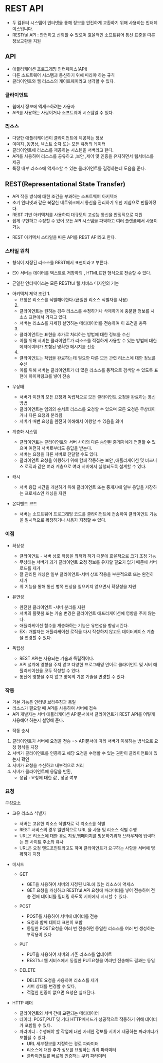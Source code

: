 # REST API
* 두 컴퓨터 시스템이 인터넷을 통해 정보를 안전하게 교환하기 위해 사용하는 인터페이스입니다.
* RESTful API : 안전하고 신뢰할 수 있으며 효율적인 소프트웨어 통신 표준을 따른 정보교환을 지원

## API
* 애플리케이션 프로그래밍 인터페이스(API)
* 다른 소프트웨어 시스템과 통신하기 위해 따라야 하는 규칙
* 클라이언트와 웹 리소스의 게이트웨이라고 생각할 수 있다.

### 클라이언트
* 웹에서 정보에 엑세스하려는 사용자
* API를 사용하는 사람이거나 소프트웨어 시스템일 수 있다.

### 리소스
* 다양한 애플리케이션이 클라이언트에 제공하는 정보
* 이미지 ,동영상, 텍스트 숫자 또는 모든 유형의 데이터
* 클라이언트에 리소스를 제공하는 시스템을 서버라고 한다.
* API를 사용하여 리소스를 공유하고 ,보안 ,제어 및 인증을 유지하면서 웹서비스를 제공
* 특정 내부 리소스에 액세스할 수 있는 클라이언트를 결정하는데 도움을 준다.

## REST(Representational State Transfer)
* API 작동 방식에 대한 조건을 부과하는 소프트웨어 아키텍처
* 초기 인터넷과 같은 복잡한 네트워크에서 통신을 관리하기 위한 지침으로 만들어졌다.
* REST 기반 아키텍처를 사용하여 대규모의 고성능 통신을 안정적으로 지원
* 쉽게 구현하고 수정할 수 있어 모든 API 시스템을 파악하고 여러 플랫폼에서 사용이 가능
- REST 아키텍처 스타일을 따른 API를 REST API라고 한다.

### 스타일 원칙
* 형식이 지정된 리소스를 REST에서 표현이라고 부른다.
* EX: 서버는 데이터를 텍스트로 저장하되 , HTML표현 형식으로 전송할 수 있다.

* 균일한 인터페이스는 모든 RESTful 웹 서비스 디자인의 기본
- 아키텍처 제약 조건
    1. 
    - 요청은 리소스를 식별해야한다.(균일한 리소스 식별자를 사용)
    2. 
    - 클라이언트는 원하는 경우 리소스를 수정하거나 삭제하기에 충분한 정보를 시소스 표현에서 가지고 있다.
    - 서버는 리소스를 자세힝 설명하는 메타데이터를 전송하여 이 조건을 충족
    3. 
    - 클라이언트는 표현을 추가로 처리하는 방법에 대한 정보를 수신
    - 이를 위해 서버는 클라이언트가 리소스를 적절하게 사용할 수 있는 방법에 대한 메타데이터가 포함된 명확한 메시지를 전송
    4. 
    - 클라이언트는 작업을 완료하는데 필요한 다른 모든 관련 리소스에 대한 정보를 수신
    - 이를 위해 서버는 클라이언트가 더 많은 리소스를 동적으로 검색할 수 있도록 표현에 하이퍼링크를 넣어 전송 

* 무상태
    * 서버가 이전의 모든 요청과 독립적으로 모든 클라이언트 요청을 완료하는 통신 방법
    * 클라이언트는 임의의 순서로 리소스를 요청할 수 있으며 모든 요청은 무상태이거나 다른 요청과 분리됨
    * 서버가 매번 요청을 완전히 이해해서 이행할 수 있음을 의미

* 계층화 시스템
    * 클라이언트는 클라이언트와 서버 사이의 다른 승인된 중개자에게 연결할 수 있으며 여전히 서버로부터도 응답을 받는다.
    * 서버는 요청을 다른 서버로 전달할 수도 있다.
    * 클라이언트 요청을 이행하기 위해 함께 작동하는 보안 ,애플리케이션 및 비즈니스 로직과 같은 여러 계층으로 여러 서버에서 실행되도록 설계할 수 있다.

* 캐시
    * 서버 응답 시간을 개선하기 위해 클라이언트 또는 중개자에 일부 응답을 저장하는 프로세스인 캐싱을 지원

* 온디맨드 코드
    * 서버는 소프트웨어 프로그래밍 코드를 클라이언트에 전송하여 클라이언트 기능을 일시적으로 확장하거나 사용자 지정할 수 있다.

### 이점
- 확장성
    * 클라이언트 - 서버 상호 작용을 최적화 하기 때문에 효율적으로 크기 조정 가능
    * 무상태는 서버가 과거 클라이언트 요청 정보를 유지할 필요가 없기 때문에 서버 로드를 제거 
    * 잘 관리된 캐싱은 일부 클라이언트-서버 상호 작용을 부분적으로 또는 완전히 제거
    * 위 기능을 통해 통신 병목 현상을 일으키지 않으면서 확장성을 지원

- 유연성
    * 완전한 클라이언트 -서버 분리를 지원
    * 서버의 플랫봄 또는 기술 변경은 클라이언트 애프리케이션에 영향을 주지 않는다.
    * 애플리케이션 함수를 계층화하는 기능은 유연성을 향상시킨다.
    * EX : 개발자는 애플리케이션 로직을 다시 작성하지 않고도 데이터베이스 계층을 변경할 수 있다.

- 독립성
    * REST API는 사용되는 기술과 독립적이다.
    * API 설계에 영향을 주지 않고 다양한 프로그래밍 언어로 클라이언트 및 서버 애플리케이션을 모두 작성할 수 있다.
    * 통신에 영향을 주지 않고 양쪽의 기본 기술을 변경할 수 있다.

### 작동 
* 기본 기능은 인터넷 브라우징과 동일
* 리소스가 필요할 때 API를 사용하여 서버에 접속
* API 개발자는 서버 애플리케이션 API문서에서 클라이언트가 REST API를 어떻게 사용해야 하는지 설명해 준다.
- 작동 순서
1. 클라이언트가 서버에 요청을 전송 => API문서에 따라 서버가 이해하는 방식으로 요청 형식을 지장
2. 서버가 클라이언트를 인증하고 해당 요청을 수행할 수 있는 권한이 클라이언트에 있는지 확인
3. 서버가 요청을 수신하고 내부적으로 처리
4. 서버가 클라이언트에 응답을 반환,
    - 응답 : 요청에 대한 값 , 성공 여부

### 요청
구성요소
- 고유 리소스 식별자
    - 서버는 고유한 리소스 식별자로 각 리소스를 식별
    - REST 서비스의 경우 일반적으로 URL 을 사용 및 리소스 식별 수행
    - URL은 리소스에 대한 경로 지정,웹페이지를 방문하기위해 브라우저에 입력하는 웹 사이트 주소와 유사
    - URL은 요청 엔드포인트라고도 하며 클라이언트가 요구하는 사항을 서버에 명확하게 지정

- 메서드
    - GET 
        * GET을 사용하여 서버의 지정된 URL에 있는 리소스에 액세스
        * GET 요청을 캐싱하고 RESTful API 요청에 파라미터를 넣어 전송하여 전송 전에 데이터를 필터링 하도록 서버에서 지시할 수 있다.

    - POST 
        * POST를 사용하여 서버에 데이터를 전송 
        * 요청과 함께 데이터 표현이 포함
        * 동일한 POST요청을 여러 번 전송하면 동일한 리소스를 여러 번 생성하는 부작용이 있다

    - PUT 
        * PUT을 사용하여 서버의 기존 리소스를 업데이트
        * RESTful 웹 서비스에서 동일한 PUT요청을 여러번 전송해도 결과는 동일

    - DELETE 
        * DELETE 요청을 사용하여 리소스를 제거
        * 서버 상태를 변경할 수 있다,
        * 적절한 인증이 없으면 요청은 실패된다.

- HTTP 헤더
    - 클라이언트와 서버 간에 교환되는 메타데이터
    - 데이터: POST,PUT 및 기타 HTTP메서드가 성공적으로 작동하기 위해 데이터가 포함될 수 있다.
    - 파라미터 : 수행해야 할 작업에 대한 자세한 정보를 서버에 제공하는 파라미터가 포함될 수 있다.
        * URL 세부정보를 지정하는 경로 파라미터
        * 리소스에 대한 추가 정보를 요청하는 쿼리 파라미터
        * 클라이언트를 빠르게 인증하는 쿠키 파라미터